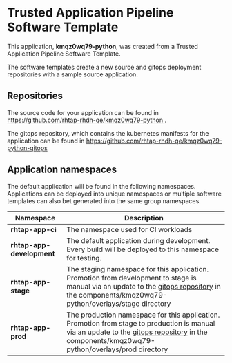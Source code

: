 # Trusted Application Pipeline Software Template

This application, **kmqz0wq79-python**, was created from a Trusted Application Pipeline Software Template.

The software templates create a new source and gitops deployment repositories with a sample source application. 

## Repositories

The source code for your application can be found in [https://github.com/rhtap-rhdh-qe/kmqz0wq79-python ](https://github.com/rhtap-rhdh-qe/kmqz0wq79-python ).
 
The gitops repository, which contains the kubernetes manifests for the application can be found in 
[https://github.com/rhtap-rhdh-qe/kmqz0wq79-python-gitops ](https://github.com/rhtap-rhdh-qe/kmqz0wq79-python-gitops ) 

## Application namespaces 

The default application will be found in the following namespaces. Applications can be deployed into unique namespaces or multiple software templates can also bet generated into the same group namespaces.  

|  Namespace   |  Description   |  
| -------- | -------- |
| **rhtap-app-ci** | The namespace used for CI workloads |
| **rhtap-app-development** | The default application during development. Every build will be deployed to this namespace for testing. |
| **rhtap-app-stage** | The staging namespace for this application. Promotion from development to stage is manual via an update to the [gitops repository](https://github.com/rhtap-rhdh-qe/kmqz0wq79-python-gitops ) in the components/kmqz0wq79-python/overlays/stage directory |
| **rhtap-app-prod** | The production namespace for this application. Promotion from stage to production is manual via an update to the [gitops repository](https://github.com/rhtap-rhdh-qe/kmqz0wq79-python-gitops ) in the components/kmqz0wq79-python/overlays/prod directory |